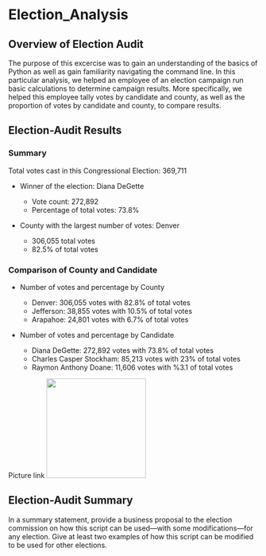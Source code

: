 # Election_Analysis

## Overview of Election Audit
The purpose of this excercise was to gain an understanding of the basics of Python as well as gain familiarity navigating the command line. In this particular analysis, we helped an employee of an election campaign run basic calculations to determine campaign results. More specifically, we helped this employee tally votes by candidate and county, as well as the proportion of votes by candidate and county, to compare results.

## Election-Audit Results


### Summary


Total votes cast in this Congressional Election: 369,711


* Winner of the election: Diana DeGette
  * Vote count: 272,892
  * Percentage of total votes: 73.8%


* County with the largest number of votes: Denver
  * 306,055 total votes
  * 82.5% of total votes
  
  
### Comparison of County and Candidate


* Number of votes and percentage by County
  * Denver: 306,055 votes with 82.8% of total votes
  * Jefferson: 38,855 votes with 10.5% of total votes
  * Arapahoe: 24,801 votes with 6.7% of total votes


* Number of votes and percentage by Candidate
  * Diana DeGette: 272,892 votes with 73.8% of total votes
  * Charles Casper Stockham: 85,213 votes with 23% of total votes
  * Raymon Anthony Doane: 11,606 votes with %3.1 of total votes



Picture link
<img src="" width="200" height="200" />

## Election-Audit Summary
In a summary statement, provide a business proposal to the election commission on how this script can be used—with some modifications—for any election. Give at least two examples of how this script can be modified to be used for other elections.
